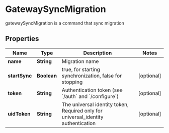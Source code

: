 

# GatewaySyncMigration

gatewaySyncMigration is a command that sync migration
## Properties

Name | Type | Description | Notes
------------ | ------------- | ------------- | -------------
**name** | **String** | Migration name | 
**startSync** | **Boolean** | true, for starting synchronization, false for stopping |  [optional]
**token** | **String** | Authentication token (see &#x60;/auth&#x60; and &#x60;/configure&#x60;) |  [optional]
**uidToken** | **String** | The universal identity token, Required only for universal_identity authentication |  [optional]



